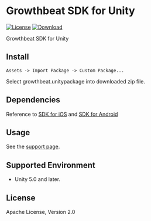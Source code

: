 Growthbeat SDK for Unity
===
[![License](https://img.shields.io/badge/license-Apache%202-blue.svg)](https://www.apache.org/licenses/LICENSE-2.0)
[![Download](https://img.shields.io/badge/UnityAssetStore-Latest-brightgreen.svg)](https://www.assetstore.unity3d.com/#!/content/50069)

Growthbeat SDK for Unity

## Install

`Assets -> Import Package -> Custom Package...` 

Select growthbeat.unitypackage into downloaded zip file.

## Dependencies

Reference to [SDK for iOS](https://github.com/growthbeat/growthbeat-ios) and [SDK for Android](https://github.com/growthbeat/growthbeat-android)

## Usage

See the [support page](http://support.growthbeat.com/).

## Supported Environment

* Unity 5.0 and later.

## License

Apache License, Version 2.0
